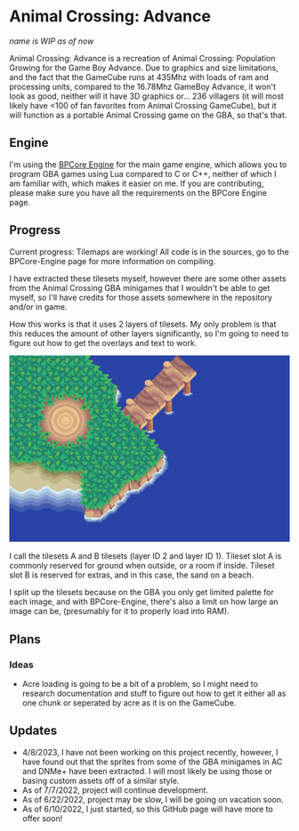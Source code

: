 # Animal Crossing: Advance
*name is WIP as of now*

Animal Crossing: Advance is a recreation of Animal Crossing: Population Growing for the Game Boy Advance. Due to graphics and size limitations, and the fact that the GameCube runs at 435Mhz with loads of ram and processing units, compared to the 16.78Mhz GameBoy Advance, it won't look as good, neither will it have 3D graphics or... 236 villagers (it will most likely have <100 of fan favorites from Animal Crossing GameCube), but it will function as a portable Animal Crossing game on the GBA, so that's that.

## Engine
I'm using the [BPCore Engine](https://github.com/evanbowman/BPCore-Engine) for the main game engine, which allows you to program GBA games using Lua compared to C or C++, neither of which I am familiar with, which makes it easier on me. If you are contributing, please make sure you have all the requirements on the BPCore Engine page.

## Progress
Current progress:
Tilemaps are working! All code is in the sources, go to the BPCore-Engine page for more information on compiling.

I have extracted these tilesets myself, however there are some other assets from the Animal Crossing GBA minigames that I wouldn't be able to get myself, so I'll have credits for those assets somewhere in the repository and/or in game.

How this works is that it uses 2 layers of tilesets. My only problem is that this reduces the amount of other layers significantly, so I'm going to need to figure out how to get the overlays and text to work.

![Island Tilemap](https://raw.githubusercontent.com/brickedware/Animal-Crossing-Advance/main/screenshots/islandtilemap.png "Island Tilemap")

I call the tilesets A and B tilesets (layer ID 2 and layer ID 1). Tileset slot A is commonly reserved for ground when outside, or a room if inside. Tileset slot B is reserved for extras, and in this case, the sand on a beach.

I split up the tilesets because on the GBA you only get limited palette for each image, and with BPCore-Engine, there's also a limit on how large an image can be, (presumably for it to properly load into RAM).

## Plans
### Ideas
- Acre loading is going to be a bit of a problem, so I might need to research documentation and stuff to figure out how to get it either all as one chunk or seperated by acre as it is on the GameCube.


## Updates
- 4/8/2023, I have not been working on this project recently, however, I have found out that the sprites from some of the GBA minigames in AC and DNMe+ have been extracted. I will most likely be using those or basing custom assets off of a similar style.
- As of 7/7/2022, project will continue development.
- As of 6/22/2022, project may be slow, I will be going on vacation soon.
- As of 6/10/2022, I just started, so this GitHub page will have more to offer soon!
